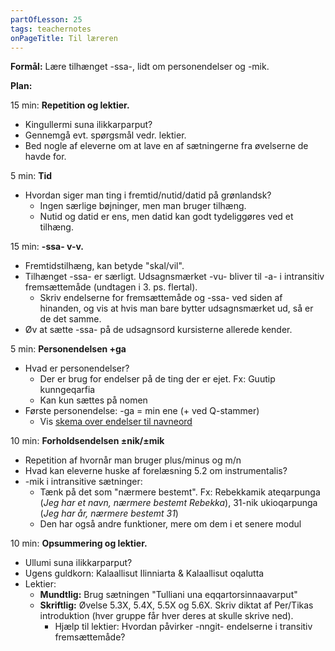 ```yaml
---
partOfLesson: 25
tags: teachernotes
onPageTitle: Til læreren
---
```

**Formål:** Lære tilhænget -ssa-, lidt om personendelser og -mik.

**Plan:**

15 min: **Repetition og lektier.**

- Kingullermi suna ilikkarparput?
- Gennemgå evt. spørgsmål vedr. lektier.
- Bed nogle af eleverne om at lave en af sætningerne fra øvelserne de havde for.

5 min: **Tid**

- Hvordan siger man ting i fremtid/nutid/datid på grønlandsk?
    - Ingen særlige bøjninger, men man bruger tilhæng.
    - Nutid og datid er ens, men datid kan godt tydeliggøres ved et tilhæng.

15 min: **-ssa- v-v.**

- Fremtidstilhæng, kan betyde "skal/vil".
- Tilhænget -ssa- er særligt. Udsagnsmærket -vu- bliver til -a- i intransitiv fremsættemåde (undtagen i 3. ps. flertal).
    - Skriv endelserne for fremsættemåde og -ssa- ved siden af hinanden, og vis at hvis man bare bytter udsagnsmærket ud, så er de det samme.
- Øv at sætte -ssa- på de udsagnsord kursisterne allerede kender.

5 min: **Personendelsen +ga**

- Hvad er personendelser?
    - Der er brug for endelser på de ting der er ejet. Fx: Guutip kunngeqarfia
    - Kan kun sættes på nomen
- Første personendelse: -ga = min ene (+ ved Q-stammer)
    - Vis [skema over endelser til navneord](/mere/navneordsendelser/)

10 min: **Forholdsendelsen ±nik/±mik**

- Repetition af hvornår man bruger plus/minus og m/n
- Hvad kan eleverne huske af forelæsning 5.2 om instrumentalis?
- -mik i intransitive sætninger:
    - Tænk på det som "nærmere bestemt". Fx: Rebekkamik ateqarpunga (*Jeg har et navn, nærmere bestemt Rebekka*), 31-nik ukioqarpunga (*Jeg har år, nærmere bestemt 31*)
    - Den har også andre funktioner, mere om dem i et senere modul

10 min: **Opsummering og lektier.**

- Ullumi suna ilikkarparput?
- Ugens guldkorn: Kalaallisut Ilinniarta & Kalaallisut oqalutta
- Lektier:
    - **Mundtlig:** Brug sætningen "Tulliani una eqqartorsinnaavarput"
    - **Skriftlig:** Øvelse 5.3X, 5.4X, 5.5X og 5.6X. Skriv diktat af Per/Tikas introduktion (hver gruppe får hver deres at skulle skrive ned).
        - Hjælp til lektier: Hvordan påvirker -nngit- endelserne i transitiv fremsættemåde?

